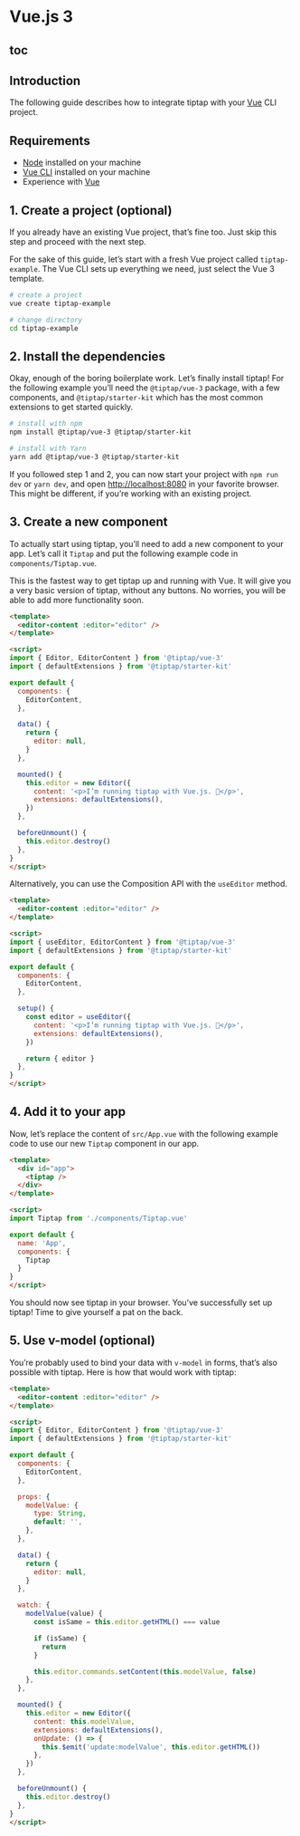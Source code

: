 # Vue.js 3

## toc

## Introduction
The following guide describes how to integrate tiptap with your [Vue](https://vuejs.org/) CLI project.

## Requirements
* [Node](https://nodejs.org/en/download/) installed on your machine
* [Vue CLI](https://cli.vuejs.org/) installed on your machine
* Experience with [Vue](https://v3.vuejs.org/guide/introduction.html)

## 1. Create a project (optional)
If you already have an existing Vue project, that’s fine too. Just skip this step and proceed with the next step.

For the sake of this guide, let’s start with a fresh Vue project called `tiptap-example`. The Vue CLI sets up everything we need, just select the Vue 3 template.

```bash
# create a project
vue create tiptap-example

# change directory
cd tiptap-example
```

## 2. Install the dependencies
Okay, enough of the boring boilerplate work. Let’s finally install tiptap! For the following example you’ll need the `@tiptap/vue-3` package, with a few components, and `@tiptap/starter-kit` which has the most common extensions to get started quickly.

```bash
# install with npm
npm install @tiptap/vue-3 @tiptap/starter-kit

# install with Yarn
yarn add @tiptap/vue-3 @tiptap/starter-kit
```

If you followed step 1 and 2, you can now start your project with `npm run dev` or `yarn dev`, and open [http://localhost:8080](http://localhost:8080) in your favorite browser. This might be different, if you’re working with an existing project.

## 3. Create a new component
To actually start using tiptap, you’ll need to add a new component to your app. Let’s call it `Tiptap` and put the following example code in `components/Tiptap.vue`.

This is the fastest way to get tiptap up and running with Vue. It will give you a very basic version of tiptap, without any buttons. No worries, you will be able to add more functionality soon.

```html
<template>
  <editor-content :editor="editor" />
</template>

<script>
import { Editor, EditorContent } from '@tiptap/vue-3'
import { defaultExtensions } from '@tiptap/starter-kit'

export default {
  components: {
    EditorContent,
  },

  data() {
    return {
      editor: null,
    }
  },

  mounted() {
    this.editor = new Editor({
      content: '<p>I’m running tiptap with Vue.js. 🎉</p>',
      extensions: defaultExtensions(),
    })
  },

  beforeUnmount() {
    this.editor.destroy()
  },
}
</script>
```

Alternatively, you can use the Composition API with the `useEditor` method.

```html
<template>
  <editor-content :editor="editor" />
</template>

<script>
import { useEditor, EditorContent } from '@tiptap/vue-3'
import { defaultExtensions } from '@tiptap/starter-kit'

export default {
  components: {
    EditorContent,
  },

  setup() {
    const editor = useEditor({
      content: '<p>I’m running tiptap with Vue.js. 🎉</p>',
      extensions: defaultExtensions(),
    })

    return { editor }
  },
}
</script>
```

## 4. Add it to your app
Now, let’s replace the content of `src/App.vue` with the following example code to use our new `Tiptap` component in our app.

```html
<template>
  <div id="app">
    <tiptap />
  </div>
</template>

<script>
import Tiptap from './components/Tiptap.vue'

export default {
  name: 'App',
  components: {
    Tiptap
  }
}
</script>
```

You should now see tiptap in your browser. You’ve successfully set up tiptap! Time to give yourself a pat on the back.

## 5. Use v-model (optional)
You’re probably used to bind your data with `v-model` in forms, that’s also possible with tiptap. Here is how that would work with tiptap:

```html
<template>
  <editor-content :editor="editor" />
</template>

<script>
import { Editor, EditorContent } from '@tiptap/vue-3'
import { defaultExtensions } from '@tiptap/starter-kit'

export default {
  components: {
    EditorContent,
  },

  props: {
    modelValue: {
      type: String,
      default: '',
    },
  },

  data() {
    return {
      editor: null,
    }
  },

  watch: {
    modelValue(value) {
      const isSame = this.editor.getHTML() === value

      if (isSame) {
        return
      }

      this.editor.commands.setContent(this.modelValue, false)
    },
  },

  mounted() {
    this.editor = new Editor({
      content: this.modelValue,
      extensions: defaultExtensions(),
      onUpdate: () => {
        this.$emit('update:modelValue', this.editor.getHTML())
      },
    })
  },

  beforeUnmount() {
    this.editor.destroy()
  },
}
</script>
```
